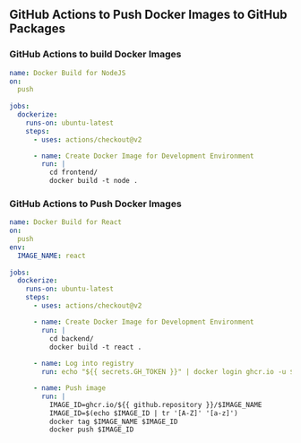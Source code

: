## GitHub Actions to Push Docker Images to GitHub Packages

### GitHub Actions to build Docker Images

```yml
name: Docker Build for NodeJS
on:
  push
  
jobs:
  dockerize:
    runs-on: ubuntu-latest
    steps:
      - uses: actions/checkout@v2

      - name: Create Docker Image for Development Environment
        run: |
          cd frontend/
          docker build -t node .
```

### GitHub Actions to Push Docker Images

```yml
name: Docker Build for React
on:
  push
env:
  IMAGE_NAME: react
  
jobs:
  dockerize:
    runs-on: ubuntu-latest
    steps:
      - uses: actions/checkout@v2

      - name: Create Docker Image for Development Environment
        run: |
          cd backend/
          docker build -t react .
      
      - name: Log into registry
        run: echo "${{ secrets.GH_TOKEN }}" | docker login ghcr.io -u ${{ github.actor }} --password-stdin

      - name: Push image
        run: |
          IMAGE_ID=ghcr.io/${{ github.repository }}/$IMAGE_NAME
          IMAGE_ID=$(echo $IMAGE_ID | tr '[A-Z]' '[a-z]')
          docker tag $IMAGE_NAME $IMAGE_ID
          docker push $IMAGE_ID
```

